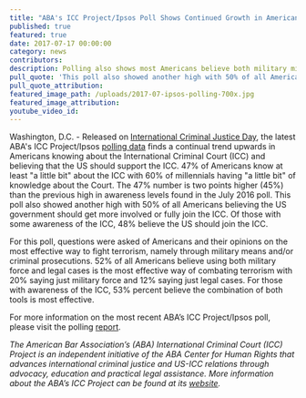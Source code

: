 ```yaml
---
title: "ABA's ICC Project/Ipsos Poll Shows Continued Growth in American Support for the ICC and its work"
published: true
featured: true
date: 2017-07-17 00:00:00
category: news
contributors:
description: Polling also shows most Americans believe both military might and criminal cases are most effective way to combat terrorism
pull_quote: 'This poll also showed another high with 50% of all Americans believing the US government should get more involved or fully join the ICC. Of those with some awareness of the ICC, 48% believe the US should join the ICC.'
pull_quote_attribution:
featured_image_path: /uploads/2017-07-ipsos-polling-700x.jpg
featured_image_attribution:
youtube_video_id:
---
```



Washington, D.C. - Released on [International Criminal Justice Day](https://www.facebook.com/InternationalCriminalCourt), the latest ABA's ICC Project/Ipsos [polling data](https://www.international-criminal-justice-today.org/ipsos-polling-data/) finds a continual trend upwards in Americans knowing about the International Criminal Court (ICC) and believing that the US should support the ICC. 47% of Americans know at least "a little bit" about the ICC with 60% of millennials having "a little bit" of knowledge about the Court. The 47% number is two points higher (45%) than the previous high in awareness levels found in the July 2016 poll. This poll also showed another high with 50% of all Americans believing the US government should get more involved or fully join the ICC. Of those with some awareness of the ICC, 48% believe the US should join the ICC.

For this poll, questions were asked of Americans and their opinions on the most effective way to fight terrorism, namely through military means and/or criminal prosecutions. 52% of all Americans believe using both military force and legal cases is the most effective way of combating terrorism with 20% saying just military force and 12% saying just legal cases. For those with awareness of the ICC, 53% percent believe the combination of both tools is most effective.

For more information on the most recent ABA’s ICC Project/Ipsos poll, please visit the polling [report](https://www.international-criminal-justice-today.org/polling-data/2016/04/01/july-2017-ipsos-polling-results/).

*The American Bar Association’s (ABA) International Criminal Court (ICC) Project is an independent initiative of the ABA Center for Human Rights that advances international criminal justice and US-ICC relations through advocacy, education and practical legal assistance. More information about the ABA’s ICC Project can be found at its [website](www.aba-icc.org).*
